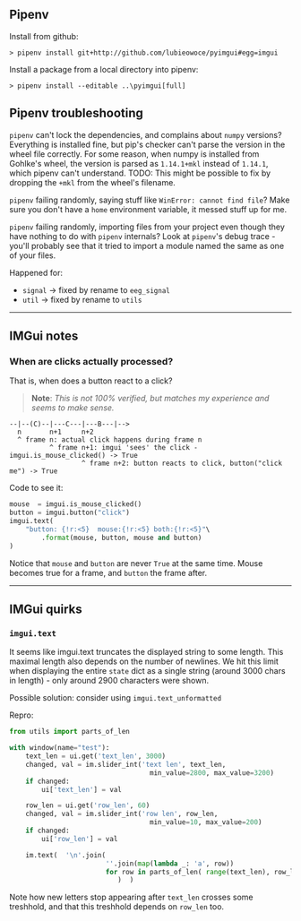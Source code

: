 ## Pipenv 

Install from github:
```
> pipenv install git+http://github.com/lubieowoce/pyimgui#egg=imgui
```


Install a package from a local directory into pipenv:
```
> pipenv install --editable ..\pyimgui[full]
```

## Pipenv troubleshooting

`pipenv` can't lock the dependencies, and complains about `numpy` versions?
Everything is installed fine, but pip's checker can't parse the version in the
wheel file correctly. For some reason, when numpy is installed from Gohlke's wheel, the version is parsed as `1.14.1+mkl` instead of `1.14.1`, which pipenv 
can't understand.
TODO: This might be possible to fix by dropping the `+mkl` from the wheel's filename. 


`pipenv` failing randomly, saying stuff like `WinError: cannot find file`?
Make sure you don't have a `home` environment variable, it messed stuff up for me.


`pipenv` failing randomly, importing files from your project even though they have nothing to do with `pipenv` internals? 
Look at `pipenv`'s debug trace - you'll probably see that it tried to import a module named the same as one of your files.

Happened for:
- `signal` → fixed by rename to `eeg_signal`
- `util`   → fixed by rename to `utils`

---

## IMGui notes

### When are clicks actually processed?

That is, when does a button react to a click?

> **Note**: *This is not 100% verified, but matches my experience and seems to make sense.*


    --|--(C)--|---C---|---B---|-->
      n       n+1     n+2
      ^ frame n: actual click happens during frame n
              ^ frame n+1: imgui 'sees' the click - imgui.is_mouse_clicked() -> True
                      ^ frame n+2: button reacts to click, button("click me") -> True


Code to see it:
```python
mouse  = imgui.is_mouse_clicked()
button = imgui.button("click")
imgui.text(
	"button: {!r:<5}  mouse:{!r:<5} both:{!r:<5}"\
		.format(mouse, button, mouse and button)
)
```

Notice that `mouse` and `button` are never `True` at the same time.
Mouse becomes true for a frame, and `button` the frame after.


---

## IMGui quirks

### `imgui.text`

It seems like imgui.text truncates the displayed string to some length.
This maximal length also depends on the number of newlines.
We hit this limit when displaying the entire `state` dict as a single string (around 3000 chars in length) - only around 2900 characters were shown.

Possible solution: consider using `imgui.text_unformatted`

Repro:
```python
from utils import parts_of_len

with window(name="test"):
	text_len = ui.get('text_len', 3000)
	changed, val = im.slider_int('text len', text_len,
								   min_value=2800, max_value=3200)
	if changed:
		ui['text_len'] = val

	row_len = ui.get('row_len', 60)
	changed, val = im.slider_int('row len', row_len,
								   min_value=10, max_value=200)
	if changed:
		ui['row_len'] = val

	im.text(  '\n'.join(
						''.join(map(lambda _: 'a', row))
						for row in parts_of_len( range(text_len), row_len) 
						   )  )
```
Note how new letters stop appearing after `text_len` crosses some treshhold, and that this treshhold depends on `row_len` too.